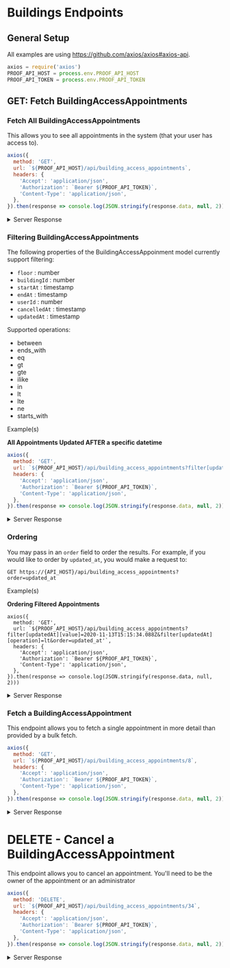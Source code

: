 # Buildings Endpoints

## General Setup

All examples are using https://github.com/axios/axios#axios-api.
```js
axios = require('axios')
PROOF_API_HOST = process.env.PROOF_API_HOST
PROOF_API_TOKEN = process.env.PROOF_API_TOKEN
```

## GET: Fetch BuildingAccessAppointments
### Fetch All BuildingAccessAppointments
This allows you to see all appointments in the system (that your user has access to).


```js
axios({
  method: 'GET',
  url: `${PROOF_API_HOST}/api/building_access_appointments`,
  headers: {
    'Accept': 'application/json',
    'Authorization': `Bearer ${PROOF_API_TOKEN}`,
    'Content-Type': 'application/json',
  },
}).then(response => console.log(JSON.stringify(response.data, null, 2)))
```

<details>
  <summary>Server Response</summary>

Status Code `200` - OK

```json
{
  "data": [
    {
      "id": 8,
      "buildingId": 5,
      "buildingName": "John G Diefenbaker",
      "cacheKey": "building_access_appointments/8",
      "displayKey": "8",
      "duration": 120,
      "endAt": "2020-11-15T21:00:00.000-0500",
      "endTime": "21:00",
      "errors": {},
      "floor": "RT",
      "isCancelled": false,
      "routingId": null,
      "slug": "8",
      "startAt": "2020-11-15T19:00:00.000-0500",
      "startTime": "19:00",
      "timezone": "America/Toronto",
      "userId": 129
    },
    {
      "id": 42,
      "buildingId": 5,
      "buildingName": "John G Diefenbaker",
      "cacheKey": "building_access_appointments/42",
      "displayKey": "42",
      "duration": 120,
      "endAt": "2020-11-15T21:10:00.000-0500",
      "endTime": "21:10",
      "errors": {},
      "floor": "R1",
      "isCancelled": false,
      "routingId": null,
      "slug": "42",
      "startAt": "2020-11-15T19:10:00.000-0500",
      "startTime": "19:10",
      "timezone": "America/Toronto",
      "userId": 131
    },
    {
      "id": 36,
      "buildingId": 5,
      "buildingName": "John G Diefenbaker",
      "cacheKey": "building_access_appointments/36",
      "displayKey": "36",
      "duration": 60,
      "endAt": "2020-11-15T21:10:00.000-0500",
      "endTime": "21:10",
      "errors": {},
      "floor": "S3",
      "isCancelled": false,
      "routingId": null,
      "slug": "36",
      "startAt": "2020-11-15T20:10:00.000-0500",
      "startTime": "20:10",
      "timezone": "America/Toronto",
      "userId": 135
    }
  ],
  "meta": {
    "pagination": {
      "currentPage": 1,
      "totalPages": 4,
      "totalCount": 100,
      "perPage": 25
    }
  }
}
```
</details>

### Filtering BuildingAccessAppointments

The following properties of the BuildingAccessAppoinment model currently support filtering:

- `floor` : number
- `buildingId` : number
- `startAt` : timestamp
- `endAt` : timestamp
- `userId` : number
- `cancelledAt` : timestamp
- `updatedAt` : timestamp

Supported operations:

- between
- ends_with
- eq
- gt
- gte
- ilike
- in
- lt
- lte
- ne
- starts_with

Example(s)

**All Appointments Updated AFTER a specific datetime**
```js
axios({
  method: 'GET',
  url: `${PROOF_API_HOST}/api/building_access_appointments?filter[updatedAt][value]=2020-11-13T15:15:34.088Z&filter[updatedAt][operation]=gt`,
  headers: {
    'Accept': 'application/json',
    'Authorization': `Bearer ${PROOF_API_TOKEN}`,
    'Content-Type': 'application/json',
  },
}).then(response => console.log(JSON.stringify(response.data, null, 2)))
```

<details>
  <summary>Server Response</summary>

Status Code `200` - OK

```json
{
  "data": [
    {
      "id": 770,
      "buildingId": 160,
      "buildingName": "75 Jarvis St.",
      "cacheKey": "building_access_appointments/770",
      "displayKey": "770",
      "duration": 120,
      "endAt": "2020-11-12T13:00:00.000-0800",
      "endTime": "13:00",
      "errors": {},
      "floor": "2",
      "isCancelled": false,
      "routingId": null,
      "slug": "770",
      "startAt": "2020-11-12T11:00:00.000-0800",
      "startTime": "11:00",
      "timezone": "America/Whitehorse",
      "userId": 214
    }
  ],
  "meta": {
    "pagination": {
      "currentPage": 1,
      "totalPages": 1,
      "totalCount": 1,
      "perPage": 25
    }
  }
}
```

</details>


###  Ordering

You may pass in an `order` field to order the results. For example, if you would like to order by `updated_at`, you would make a request to:

`GET https://{API_HOST}/api/building_access_appointments?order=updated_at`

Example(s)

**Ordering Filtered Appointments**

```
axios({
  method: 'GET',
  url: `${PROOF_API_HOST}/api/building_access_appointments?filter[updatedAt][value]=2020-11-13T15:15:34.088Z&filter[updatedAt][operation]=lt&order=updated_at'`,
  headers: {
    'Accept': 'application/json',
    'Authorization': `Bearer ${PROOF_API_TOKEN}`,
    'Content-Type': 'application/json',
  },
}).then(response => console.log(JSON.stringify(response.data, null, 2)))
```

<details>
  <summary>Server Response</summary>

Status Code `200` - OK
```json
{
    "data": [
        {
            "id": 765,
            "buildingId": 160,
            "buildingName": "75 Jarvis St.",
            "cacheKey": "building_access_appointments/765",
            "displayKey": "765",
            "duration": 60,
            "endAt": "2020-11-14T02:40:00.000-0800",
            "endTime": "02:40",
            "errors": {},
            "floor": "10",
            "isCancelled": false,
            "routingId": null,
            "slug": "765",
            "startAt": "2020-11-14T01:40:00.000-0800",
            "startTime": "01:40",
            "timezone": "America/Whitehorse",
            "updatedAt": "2020-11-13T14:59:16.866+0000",
            "userId": 209
        },
        {
            "id": 766,
            "buildingId": 160,
            "buildingName": "75 Jarvis St.",
            "cacheKey": "building_access_appointments/766",
            "displayKey": "766",
            "duration": 120,
            "endAt": "2020-11-14T07:20:00.000-0800",
            "endTime": "07:20",
            "errors": {},
            "floor": "8",
            "isCancelled": false,
            "routingId": null,
            "slug": "766",
            "startAt": "2020-11-14T05:20:00.000-0800",
            "startTime": "05:20",
            "timezone": "America/Whitehorse",
            "updatedAt": "2020-11-13T14:59:45.497+0000",
            "userId": 210
        },
        {
            "id": 767,
            "buildingId": 160,
            "buildingName": "75 Jarvis St.",
            "cacheKey": "building_access_appointments/767",
            "displayKey": "767",
            "duration": 60,
            "endAt": "2020-11-12T17:30:00.000-0800",
            "endTime": "17:30",
            "errors": {},
            "floor": "6",
            "isCancelled": false,
            "routingId": null,
            "slug": "767",
            "startAt": "2020-11-12T16:30:00.000-0800",
            "startTime": "16:30",
            "timezone": "America/Whitehorse",
            "updatedAt": "2020-11-13T14:59:46.758+0000",
            "userId": 211
        },
        {
            "id": 768,
            "buildingId": 160,
            "buildingName": "75 Jarvis St.",
            "cacheKey": "building_access_appointments/768",
            "displayKey": "768",
            "duration": 60,
            "endAt": "2020-11-12T13:10:00.000-0800",
            "endTime": "13:10",
            "errors": {},
            "floor": "4",
            "isCancelled": false,
            "routingId": null,
            "slug": "768",
            "startAt": "2020-11-12T12:10:00.000-0800",
            "startTime": "12:10",
            "timezone": "America/Whitehorse",
            "updatedAt": "2020-11-13T14:59:47.506+0000",
            "userId": 212
        },
        {
            "id": 769,
            "buildingId": 160,
            "buildingName": "75 Jarvis St.",
            "cacheKey": "building_access_appointments/769",
            "displayKey": "769",
            "duration": 120,
            "endAt": "2020-11-12T20:40:00.000-0800",
            "endTime": "20:40",
            "errors": {},
            "floor": "3",
            "isCancelled": false,
            "routingId": null,
            "slug": "769",
            "startAt": "2020-11-12T18:40:00.000-0800",
            "startTime": "18:40",
            "timezone": "America/Whitehorse",
            "updatedAt": "2020-11-13T14:59:48.251+0000",
            "userId": 213
        }
    ],
    "meta": {
        "pagination": {
            "currentPage": 1,
            "totalPages": 1,
            "totalCount": 5,
            "perPage": 25
        }
    }
}
```
</details>


### Fetch a BuildingAccessAppointment
This endpoint allows you to fetch a single appointment in more detail than provided by a bulk fetch.

```js
axios({
  method: 'GET',
  url: `${PROOF_API_HOST}/api/building_access_appointments/8`,
  headers: {
    'Accept': 'application/json',
    'Authorization': `Bearer ${PROOF_API_TOKEN}`,
    'Content-Type': 'application/json',
  },
}).then(response => console.log(JSON.stringify(response.data, null, 2)))
```

<details>
  <summary>Server Response</summary>

Status Code `200` - OK

```json
{
  "data": {
    "id": 8,
    "building": {
      "id": 5,
      "assetIdentifier": "John G Diefenbaker",
      "cacheKey": "buildings/5",
      "closingTime": "18:00",
      "displayKey": "5",
      "errors": {},
      "frenchName": "John G Diefenbaker",
      "lobbyCapacity": 10,
      "name": "John G Diefenbaker",
      "openingTime": "06:00",
      "region": null,
      "slug": "5",
      "timezone": "America/Toronto",
      "timezoneOffset": "-05:00"
    },
    "buildingId": 5,
    "buildingName": "John G Diefenbaker",
    "cacheKey": "building_access_appointments/8",
    "displayKey": "8",
    "duration": 120,
    "endAt": "2020-11-15T21:00:00.000-0500",
    "endTime": "21:00",
    "errors": {},
    "floor": "RT",
    "isCancelled": false,
    "routingId": null,
    "slug": "8",
    "startAt": "2020-11-15T19:00:00.000-0500",
    "startTime": "19:00",
    "timezone": "America/Toronto",
    "userId": 129
  },
  "meta": {
    "policy": {
      "modelId": 8,
      "modelType": "BuildingAccessAppointment",
      "userId": 4,
      "authorized": true,
      "destroy": true,
      "create": true,
      "show": true,
      "update": true,
      "edit": true,
      "export": true,
      "new": true,
      "visibilityMode": 1,
      "permittedAttributes": [
        "start_at",
        "end_at"
      ]
    }
  }
}
```
</details>

# DELETE - Cancel a BuildingAccessAppointment
This endpoint allows you to cancel an appointment. You'll need to be the owner of the appointment or an administrator

```js
axios({
  method: 'DELETE',
  url: `${PROOF_API_HOST}/api/building_access_appointments/34`,
  headers: {
    'Accept': 'application/json',
    'Authorization': `Bearer ${PROOF_API_TOKEN}`,
    'Content-Type': 'application/json',
  },
}).then(response => console.log(JSON.stringify(response.data, null, 2)))
```

<details>
  <summary>Server Response</summary>

Status Code `200` - OK

```json
{
  "data": {
    "id": 34,
    "building": {
      "id": 5,
      "assetIdentifier": "John G Diefenbaker",
      "cacheKey": "buildings/5",
      "closingTime": "18:00",
      "displayKey": "5",
      "errors": {},
      "frenchName": "John G Diefenbaker",
      "lobbyCapacity": 10,
      "name": "John G Diefenbaker",
      "openingTime": "06:00",
      "region": null,
      "slug": "5",
      "timezone": "America/Toronto",
      "timezoneOffset": "-05:00"
    },
    "buildingId": 5,
    "buildingName": "John G Diefenbaker",
    "cacheKey": "building_access_appointments/34",
    "displayKey": "34",
    "duration": 60,
    "endAt": "2020-11-17T09:10:00.000-0500",
    "endTime": "09:10",
    "errors": {},
    "floor": "S5",
    "isCancelled": true,
    "routingId": null,
    "slug": "34",
    "startAt": "2020-11-17T08:10:00.000-0500",
    "startTime": "08:10",
    "timezone": "America/Toronto",
    "userId": 134
  },
  "meta": {
    "policy": {
      "modelId": 34,
      "modelType": "BuildingAccessAppointment",
      "userId": 4,
      "authorized": true,
      "destroy": true,
      "create": true,
      "show": true,
      "update": true,
      "edit": true,
      "export": true,
      "new": true,
      "visibilityMode": 1,
      "permittedAttributes": [
        "start_at",
        "end_at"
      ]
    }
  }
}
```
</details>
